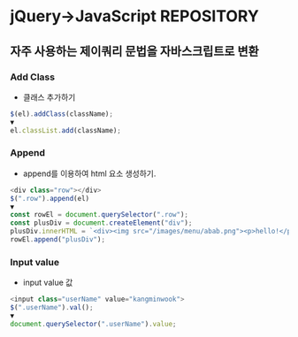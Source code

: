 # jQuery->JavaScript REPOSITORY

## 자주 사용하는 제이쿼리 문법을 자바스크립트로 변환

### Add Class

- 클래스 추가하기

```JavaScript
$(el).addClass(className);
▼
el.classList.add(className);
```


### Append

- append를 이용하여 html 요소 생성하기.


```JavaScript
<div class="row"></div>
$(".row").append(el)
▼
const rowEl = document.querySelector(".row");
const plusDiv = document.createElement("div");
plusDiv.innerHTML = `<div><img src="/images/menu/abab.png"><p>hello!</p></div>`;
rowEl.append("plusDiv");

```

### Input value

- input value 값

```JavaScript
<input class="userName" value="kangminwook">
$(".userName").val();
▼
document.querySelector(".userName").value;
```